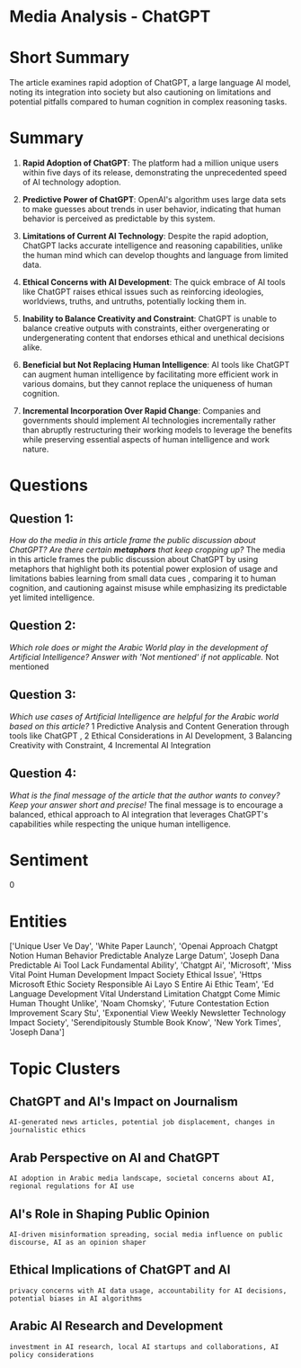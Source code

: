 # Media Analysis - ChatGPT

# Short Summary
The article examines rapid adoption of ChatGPT, a large language AI model, noting its integration into society but also cautioning on limitations and potential pitfalls compared to human cognition in complex reasoning tasks.

# Summary
1. **Rapid Adoption of ChatGPT**: The platform had a million unique users within five days of its release, demonstrating the unprecedented speed of AI technology adoption.
 
2. **Predictive Power of ChatGPT**: OpenAI's algorithm uses large data sets to make guesses about trends in user behavior, indicating that human behavior is perceived as predictable by this system.
3. **Limitations of Current AI Technology**: Despite the rapid adoption, ChatGPT lacks accurate intelligence and reasoning capabilities, unlike the human mind which can develop thoughts and language from limited data.
4. **Ethical Concerns with AI Development**: The quick embrace of AI tools like ChatGPT raises ethical issues such as reinforcing ideologies, worldviews, truths, and untruths, potentially locking them in.
5. **Inability to Balance Creativity and Constraint**: ChatGPT is unable to balance creative outputs with constraints, either overgenerating or undergenerating content that endorses ethical and unethical decisions alike.
6. **Beneficial but Not Replacing Human Intelligence**: AI tools like ChatGPT can augment human intelligence by facilitating more efficient work in various domains, but they cannot replace the uniqueness of human cognition.
7. **Incremental Incorporation Over Rapid Change**: Companies and governments should implement AI technologies incrementally rather than abruptly restructuring their working models to leverage the benefits while preserving essential aspects of human intelligence and work nature.

# Questions
## Question 1:
*How do the media in this article frame the public discussion about ChatGPT? Are there certain **metaphors** that keep cropping up?*
The media in this article frames the public discussion about ChatGPT by using metaphors that highlight both its potential power explosion of usage and limitations babies learning from small data cues , comparing it to human cognition, and cautioning against misuse while emphasizing its predictable yet limited intelligence.
## Question 2:
*Which role does or might the Arabic World play in the development of Artificial Intelligence? Answer with 'Not mentioned' if not applicable.*
Not mentioned
## Question 3:
*Which use cases of Artificial Intelligence are helpful for the Arabic world based on this article?*
1 Predictive Analysis and Content Generation through tools like ChatGPT , 2 Ethical Considerations in AI Development, 3 Balancing Creativity with Constraint, 4 Incremental AI Integration
## Question 4:
*What is the final message of the article that the author wants to convey? Keep your answer short and precise!*
The final message is to encourage a balanced, ethical approach to AI integration that leverages ChatGPT's capabilities while respecting the unique human intelligence.

# Sentiment
0

# Entities
['Unique User Ve Day', 'White Paper Launch', 'Openai Approach Chatgpt Notion Human Behavior Predictable Analyze Large Datum', 'Joseph Dana Predictable Ai Tool Lack Fundamental Ability', 'Chatgpt Ai', 'Microsoft', 'Miss Vital Point Human Development Impact Society Ethical Issue', 'Https Microsoft Ethic Society Responsible Ai Layo S Entire Ai Ethic Team', 'Ed Language Development Vital Understand Limitation Chatgpt Come Mimic Human Thought Unlike', 'Noam Chomsky', 'Future Contestation Ection Improvement Scary Stu', 'Exponential View Weekly Newsletter Technology Impact Society', 'Serendipitously Stumble Book Know', 'New York Times', 'Joseph Dana']

# Topic Clusters
## ChatGPT and AI's Impact on Journalism
	AI-generated news articles, potential job displacement, changes in journalistic ethics
## Arab Perspective on AI and ChatGPT
	AI adoption in Arabic media landscape, societal concerns about AI, regional regulations for AI use
## AI's Role in Shaping Public Opinion
	AI-driven misinformation spreading, social media influence on public discourse, AI as an opinion shaper
## Ethical Implications of ChatGPT and AI
	privacy concerns with AI data usage, accountability for AI decisions, potential biases in AI algorithms
## Arabic AI Research and Development
	investment in AI research, local AI startups and collaborations, AI policy considerations

